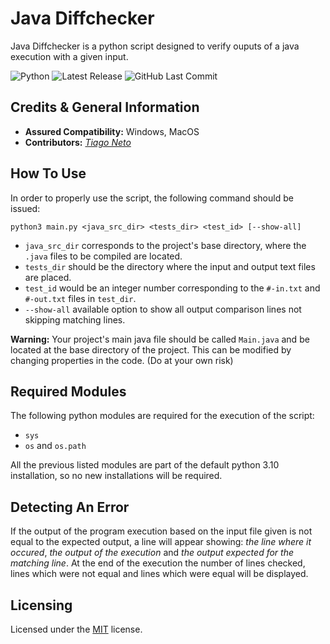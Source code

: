 # Java Diffchecker

Java Diffchecker is a python script designed to verify ouputs of a java execution with a given input.

![Python](https://img.shields.io/static/v1?label=Python&message=3.10&color=orange)
![Latest Release](https://img.shields.io/github/v/release/rafa-875/java-diffchecker?label=Latest)
![GitHub Last Commit](https://img.shields.io/github/last-commit/rafa-875/java-diffchecker?label=Last%20Commit)

## Credits & General Information

- **Assured Compatibility:** Windows, MacOS
- **Contributors:** *[Tiago Neto](https://github.com/tiagofneto)*

## How To Use

In order to properly use the script, the following command should be issued:

`python3 main.py <java_src_dir> <tests_dir> <test_id> [--show-all]`

- `java_src_dir` corresponds to the project's base directory, where the `.java` files to be compiled are located.
- `tests_dir` should be the directory where the input and output text files are placed.
- `test_id` would be an integer number corresponding to the `#-in.txt` and `#-out.txt` files in `test_dir`.
- `--show-all` available option to show all output comparison lines not skipping matching lines.

**Warning:** Your project's main java file should be called `Main.java` and be located at the base directory of the project. This can be modified by changing properties in the code. (Do at your own risk)

## Required Modules

The following python modules are required for the execution of the script:

- `sys`
- `os` and `os.path`

All the previous listed modules are part of the default python 3.10 installation, so no new installations will be required.

## Detecting An Error

If the output of the program execution based on the input file given is not equal to the expected output, a line will appear showing: *the line where it occured*, *the output of the execution* and *the output expected for the matching line*. At the end of the execution the number of lines checked, lines which were not equal and lines which were equal will be displayed.

## Licensing

Licensed under the [MIT](LICENSE) license.
